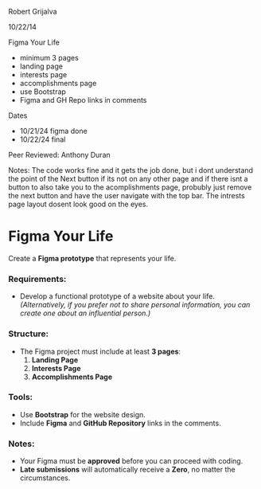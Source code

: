 Robert Grijalva

10/22/14

Figma Your Life

- minimum 3 pages 
- landing page
- interests page
- accomplishments page
- use Bootstrap
- Figma and GH Repo links in comments

Dates

- 10/21/24 figma done
- 10/22/24 final

Peer Reviewed: Anthony Duran

Notes: The code works fine and it gets the job done, but i dont understand the point of the Next button if its not on any other page and if there isnt a button to also take you to the acomplishments page, probubly just remove the next button and have the user navigate with the top bar. The intrests page layout dosent look good on the eyes.






# Figma Your Life

Create a **Figma prototype** that represents your life.

### Requirements:
- Develop a functional prototype of a website about your life.
  *(Alternatively, if you prefer not to share personal information, you can create one about an influential person.)*

### Structure:
- The Figma project must include at least **3 pages**:
  1. **Landing Page**
  2. **Interests Page**
  3. **Accomplishments Page**

### Tools:
- Use **Bootstrap** for the website design.
- Include **Figma** and **GitHub Repository** links in the comments.

### Notes:
- Your Figma must be **approved** before you can proceed with coding.
- **Late submissions** will automatically receive a **Zero**, no matter the circumstances.


